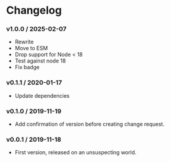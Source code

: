 Changelog
=========

### v1.0.0 / 2025-02-07

  - Rewrite
  - Move to ESM
  - Drop support for Node < 18
  - Test against node 18
  - Fix badge

### v0.1.1 / 2020-01-17

  - Update dependencies

### v0.1.0 / 2019-11-19

  - Add confirmation of version before creating change request.

### v0.0.1 / 2019-11-18

  - First version, released on an unsuspecting world.
